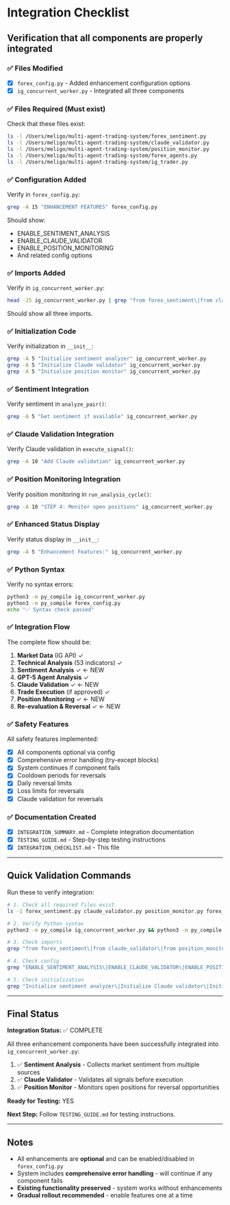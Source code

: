 # Integration Checklist

## Verification that all components are properly integrated

### ✅ Files Modified

- [x] `forex_config.py` - Added enhancement configuration options
- [x] `ig_concurrent_worker.py` - Integrated all three components

### ✅ Files Required (Must exist)

Check that these files exist:
```bash
ls -l /Users/meligo/multi-agent-trading-system/forex_sentiment.py
ls -l /Users/meligo/multi-agent-trading-system/claude_validator.py
ls -l /Users/meligo/multi-agent-trading-system/position_monitor.py
ls -l /Users/meligo/multi-agent-trading-system/forex_agents.py
ls -l /Users/meligo/multi-agent-trading-system/ig_trader.py
```

### ✅ Configuration Added

Verify in `forex_config.py`:
```bash
grep -A 15 "ENHANCEMENT FEATURES" forex_config.py
```

Should show:
- ENABLE_SENTIMENT_ANALYSIS
- ENABLE_CLAUDE_VALIDATOR
- ENABLE_POSITION_MONITORING
- And related config options

### ✅ Imports Added

Verify in `ig_concurrent_worker.py`:
```bash
head -25 ig_concurrent_worker.py | grep "from forex_sentiment\|from claude_validator\|from position_monitor"
```

Should show all three imports.

### ✅ Initialization Code

Verify initialization in `__init__`:
```bash
grep -A 5 "Initialize sentiment analyzer" ig_concurrent_worker.py
grep -A 5 "Initialize Claude validator" ig_concurrent_worker.py
grep -A 5 "Initialize position monitor" ig_concurrent_worker.py
```

### ✅ Sentiment Integration

Verify sentiment in `analyze_pair()`:
```bash
grep -A 5 "Get sentiment if available" ig_concurrent_worker.py
```

### ✅ Claude Validation Integration

Verify Claude validation in `execute_signal()`:
```bash
grep -A 10 "Add Claude validation" ig_concurrent_worker.py
```

### ✅ Position Monitoring Integration

Verify position monitoring in `run_analysis_cycle()`:
```bash
grep -A 10 "STEP 4: Monitor open positions" ig_concurrent_worker.py
```

### ✅ Enhanced Status Display

Verify status display in `__init__`:
```bash
grep -A 5 "Enhancement Features:" ig_concurrent_worker.py
```

### ✅ Python Syntax

Verify no syntax errors:
```bash
python3 -m py_compile ig_concurrent_worker.py
python3 -m py_compile forex_config.py
echo "✅ Syntax check passed"
```

### ✅ Integration Flow

The complete flow should be:
1. **Market Data** (IG API) ✓
2. **Technical Analysis** (53 indicators) ✓
3. **Sentiment Analysis** ✓ ← NEW
4. **GPT-5 Agent Analysis** ✓
5. **Claude Validation** ✓ ← NEW
6. **Trade Execution** (if approved) ✓
7. **Position Monitoring** ✓ ← NEW
8. **Re-evaluation & Reversal** ✓ ← NEW

### ✅ Safety Features

All safety features implemented:
- [x] All components optional via config
- [x] Comprehensive error handling (try-except blocks)
- [x] System continues if component fails
- [x] Cooldown periods for reversals
- [x] Daily reversal limits
- [x] Loss limits for reversals
- [x] Claude validation for reversals

### ✅ Documentation Created

- [x] `INTEGRATION_SUMMARY.md` - Complete integration documentation
- [x] `TESTING_GUIDE.md` - Step-by-step testing instructions
- [x] `INTEGRATION_CHECKLIST.md` - This file

---

## Quick Validation Commands

Run these to verify integration:

```bash
# 1. Check all required files exist
ls -1 forex_sentiment.py claude_validator.py position_monitor.py forex_agents.py ig_trader.py forex_config.py ig_concurrent_worker.py

# 2. Verify Python syntax
python3 -m py_compile ig_concurrent_worker.py && python3 -m py_compile forex_config.py

# 3. Check imports
grep "from forex_sentiment\|from claude_validator\|from position_monitor" ig_concurrent_worker.py

# 4. Check config
grep "ENABLE_SENTIMENT_ANALYSIS\|ENABLE_CLAUDE_VALIDATOR\|ENABLE_POSITION_MONITORING" forex_config.py

# 5. Check initialization
grep "Initialize sentiment analyzer\|Initialize Claude validator\|Initialize position monitor" ig_concurrent_worker.py
```

---

## Final Status

**Integration Status:** ✅ COMPLETE

All three enhancement components have been successfully integrated into `ig_concurrent_worker.py`:

1. ✅ **Sentiment Analysis** - Collects market sentiment from multiple sources
2. ✅ **Claude Validator** - Validates all signals before execution
3. ✅ **Position Monitor** - Monitors open positions for reversal opportunities

**Ready for Testing:** YES

**Next Step:** Follow `TESTING_GUIDE.md` for testing instructions.

---

## Notes

- All enhancements are **optional** and can be enabled/disabled in `forex_config.py`
- System includes **comprehensive error handling** - will continue if any component fails
- **Existing functionality preserved** - system works without enhancements
- **Gradual rollout recommended** - enable features one at a time
